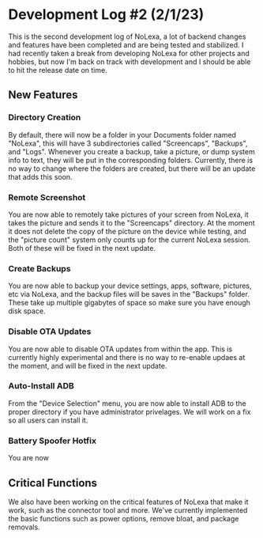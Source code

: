 # Development Log #2 (2/1/23)
This is the second development log of NoLexa, a lot of backend changes and features have been completed and are being tested and stabilized. I had recently taken a break from developing NoLexa for other projects and hobbies, but now I'm back on track with development and I should be able to hit the release date on time.


## New Features

### Directory Creation
By default, there will now be a folder in your Documents folder named "NoLexa", this will have 3 subdirectories called "Screencaps", "Backups", and "Logs". Whenever you create a backup, take a picture, or dump system info to text, they will be put in the corresponding folders. Currently, there is no way to change where the folders are created, but there will be an update that adds this soon.

### Remote Screenshot
You are now able to remotely take pictures of your screen from NoLexa, it takes the picture and sends it to the "Screencaps" directory. At the moment it does not delete the copy of the picture on the device while testing, and the "picture count" system only counts up for the current NoLexa session. Both of these will be fixed in the next update.

### Create Backups
You are now able to backup your device settings, apps, software, pictures, etc via NoLexa, and the backup files will be saves in the "Backups" folder. These take up multiple gigabytes of space so make sure you have enough disk space.

### Disable OTA Updates
You are now able to disable OTA updates from within the app. This is currently highly experimental and there is no way to re-enable updaes at the moment, and will be fixed in the next update.

### Auto-Install ADB
From the "Device Selection" menu, you are now able to install ADB to the proper directory if you have administrator privelages. We will work on a fix so all users can install it.

### Battery Spoofer Hotfix
You are now 

## Critical Functions
We also have been working on the critical features of NoLexa that make it work, such as the connector tool and more. We've currently implemented the basic functions such as power options, remove bloat, and package removals.
